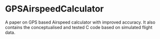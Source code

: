 # GPSAirspeedCalculator
A paper on GPS based Airspeed calculator with improved accuracy. It also contains the conceptualised and tested C code based on simulated flight data. 
